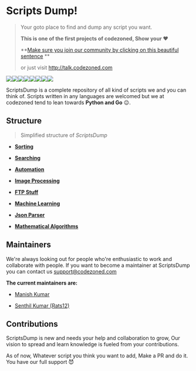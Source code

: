# Scripts Dump!

> Your goto place to find and dump any script you want.
>
> **This is one of the first projects of codezoned, Show your :heart:**
>
> **[Make sure you join our community by clicking on this beautiful sentence](http://talk.codezoned.com) **
>
> or just visit http://talk.codezoned.com

[![](https://sourcerer.io/fame/ionicc/codezoned/ScriptsDump/images/0)](https://sourcerer.io/fame/ionicc/codezoned/ScriptsDump/links/0)[![](https://sourcerer.io/fame/ionicc/codezoned/ScriptsDump/images/1)](https://sourcerer.io/fame/ionicc/codezoned/ScriptsDump/links/1)[![](https://sourcerer.io/fame/ionicc/codezoned/ScriptsDump/images/2)](https://sourcerer.io/fame/ionicc/codezoned/ScriptsDump/links/2)[![](https://sourcerer.io/fame/ionicc/codezoned/ScriptsDump/images/3)](https://sourcerer.io/fame/ionicc/codezoned/ScriptsDump/links/3)[![](https://sourcerer.io/fame/ionicc/codezoned/ScriptsDump/images/4)](https://sourcerer.io/fame/ionicc/codezoned/ScriptsDump/links/4)[![](https://sourcerer.io/fame/ionicc/codezoned/ScriptsDump/images/5)](https://sourcerer.io/fame/ionicc/codezoned/ScriptsDump/links/5)[![](https://sourcerer.io/fame/ionicc/codezoned/ScriptsDump/images/6)](https://sourcerer.io/fame/ionicc/codezoned/ScriptsDump/links/6)[![](https://sourcerer.io/fame/ionicc/codezoned/ScriptsDump/images/7)](https://sourcerer.io/fame/ionicc/codezoned/ScriptsDump/links/7)

ScriptsDump is a complete repository of all kind of scripts we and you can think of. Scripts written in any languages are welcomed but we at codezoned tend to lean towards **Python and Go** :wink:.

## Structure

>Simplified structure of *ScriptsDump*

- **[Sorting](/Arrays-Sorting/src)**

- **[Searching](/Arrays-searching/src)**

- **[Automation](Automation/src)**

- **[Image Processing](/Image_Processing/src)**

- **[FTP Stuff](/FTP_Stuff/src)**

- **[Machine Learning](/Machine_Learning/src/)**

- **[Json Parser](/Json_Parser/src)**

- **[Mathematical Algorithms](/Mathematical_Algorithms/src)**

## Maintainers

We're always looking out for people who're enthusiastic to work and collaborate with people. If you want to become a maintainer at ScriptsDump you can contact us support@codezoned.com

**The current maintainers are:**

- [Manish Kumar](https://github.com/master-fury)

- [Senthil Kumar (Rats12)](https://github.com/Rats12)

## Contributions

ScriptsDump is new and needs your help and collaboration to grow, Our vision to spread and learn knowledge is fueled from your contributions.

As of now, Whatever script you think you want to add, Make a PR and do it. You have our full support :smiling_imp:
